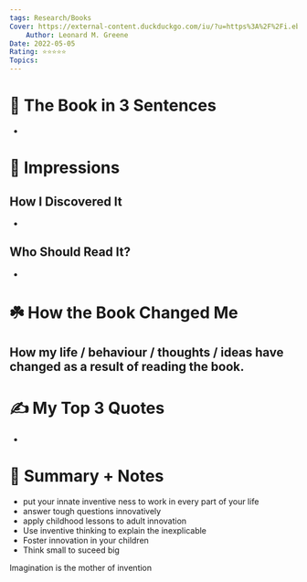 ```yaml
---
tags: Research/Books
Cover: https://external-content.duckduckgo.com/iu/?u=https%3A%2F%2Fi.ebayimg.com%2Fimages%2Fg%2F0kEAAOSw1cZgqoSe%2Fs-l300.jpg&f=1&nofb=1
	Author: Leonard M. Greene
Date: 2022-05-05
Rating: ⭐⭐⭐⭐⭐
Topics: 
---
```






# 🚀 The Book in 3 Sentences
- 


# 🎨 Impressions

## How I Discovered It
- 

## Who Should Read It?
- 


# ☘️ How the Book Changed Me
How my life / behaviour / thoughts / ideas have changed as a result of reading the book.
- 


# ✍️ My Top 3 Quotes
- 


# 📒 Summary + Notes
- put your innate inventive ness to work in every part of your life
- answer tough questions innovatively
- apply childhood lessons to adult innovation
- Use inventive thinking to explain the inexplicable
- Foster innovation in your children
- Think small to suceed big


Imagination is the mother of invention











